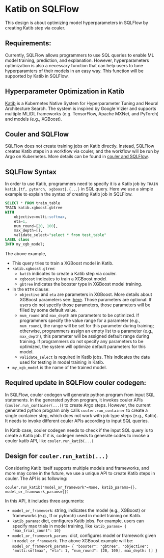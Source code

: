 # Katib on SQLFlow
This design is about optimizing model hyperparameters in SQLFlow by creating Katib step via couler.

## Requirements:

Currently, SQLFlow allows programmers to use SQL queries to enable ML model training, prediction, and explanation. However, hyperparameters optimization is also a necessary function that can help users to tune hyperparamters of their models in an easy way. This function will be supported by Katib in SQLFlow.

## Hyperparameter Optimization in Katib

[Katib](https://github.com/kubeflow/katib) is a Kubernetes Native System for Hyperparameter Tuning and Neural Architecture Search. The system is inspired by Google Vizier and supports multiple ML/DL frameworks (e.g. TensorFlow, Apache MXNet, and PyTorch) and models (e.g., XGBoost).

## Couler and SQLFlow

SQLFlow does not create training jobs on Katib directly. Instead, SQLFlow creates Katib steps in a workflow via couler, and the workflow will be run by Argo on Kubernetes. More details can be found in [couler and SQLFlow](https://github.com/sql-machine-learning/sqlflow/blob/develop/doc/design/couler_sqlflow.md). 

## SQLFlow Syntax

In order to use Katib, programmers need to specify it is a Katib job by `TRAIN katib.{tf, pytorch, xgboost}.{...}` in SQL query. Here we use a simple example to explain the syntax of creating Katib job in SQLFlow.  

``` sql
SELECT * FROM train_table
TRAIN katib.xgboost.gbtree
WITH
    objective=multi:softmax,
    eta=1,
    num_round=[20, 100],
    max_depth=[],
    validate_select="select * from test_table"
LABEL class
INTO my_xgb_model;
```
The above example,
- This query tries to train a XGBoost model in Katib. 
- `katib.xgboost.gtree`:
    - `katib` indicates to create a Katib step via couler.
    - `xgboost` indicates to train a XGBoost model.
    - `gbtree` indicates the booster type in XGBoost model training. 
- In the `WITH` clause:
    - `objective` and `eta` are parameters in XGBoost. More details about XGBoost parameters see: [here](https://xgboost.readthedocs.io/en/latest/parameter.html#general-parameters). Those parameters are optional. If users do not specify those parameters, those parameters will be filled by some default value. 
    - `num_round` and `max_depth` are parameters to be optimized. If programmers specify the value range for a parameter (e.g., `num_round`), the range will be set for this parameter during training; otherwise, programmers assign an empty list to a parameter (e.g., `max_depth`), this parameter will be assigned default range during training. If programmers do not specify any parameters to be optimized, the system will optimize default parameters for this model.   
    - `validate_select` is required in Katib jobs. This indicates the data used for testing in model training in Katib.  
- `my_xgb_model` is the name of the trained model. 


## Required update in SQLFlow couler codegen:

In SQLFlow, couler codegen will generate python program from input SQL statements. In the generated python program, it invokes couler APIs (`couler.run_container(...)`) to create Argo steps. However, the current generated python program only calls `couler.run_container` to create a single container step, which does not work with job type steps (e.g., Katib). It needs to invoke different couler APIs according to input SQL queries.

In Katib case, couler codegen needs to check if the input SQL query is to create a Katib job. If it is, codegen needs to generate codes to invoke a couler katib API, like `couler.run_katib(...)`

## Design for `couler.run_katib(...)`

Considering Katib itself supports multiple models and frameworks, and more may come in the future, we use a unique API to create Katib steps in couler. The API is as following:

`couler.run_katib("model_or_framework"=None, katib_params={}, model_or_framework_params={})`

In this API, it includes three arguments:
- `model_or_framework`: string, indicates the model (e.g., XGBoost) or frameworks (e.g., tf or pytorch) used in model training on Katib.
- `katib_params`: dict, configures Katib jobs. For example, users can specify max trials in model training, like `katib_params= { "max_trial_count": 10}`  
- `model_or_framework_params`: dict, configures model or framework given in `model_or_framework`. The above XGBoost example will be: `model_or_framework_params= { "booster": "gbtree", "objective": "multi:softmax", "eta": 1, "num_round": [20, 100], max_depth: [] }`
